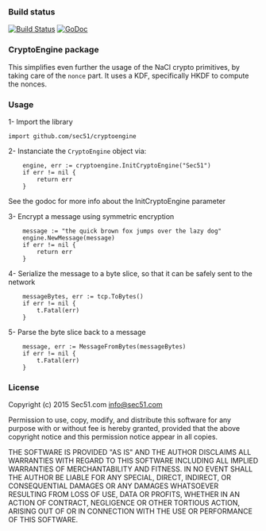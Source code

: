 ### Build status

[![Build Status](https://travis-ci.org/sec51/cryptoengine.svg?branch=master)](https://travis-ci.org/sec51/cryptoengine)
[![GoDoc](https://godoc.org/github.com/golang/gddo?status.svg)](https://godoc.org/github.com/sec51/cryptoengine/)

### CryptoEngine package

This simplifies even further the usage of the NaCl crypto primitives,
by taking care of the `nonce` part.
It uses a KDF, specifically HKDF to compute the nonces.

### Usage

1- Import the library

```
import github.com/sec51/cryptoengine
```

2- Instanciate the `CryptoEngine` object via:

```
	engine, err := cryptoengine.InitCryptoEngine("Sec51")
	if err != nil {
		return err
	}
```
See the godoc for more info about the InitCryptoEngine parameter

3- Encrypt a message using symmetric encryption

```
    message := "the quick brown fox jumps over the lazy dog"
	engine.NewMessage(message)
	if err != nil {
		return err
	}
```

4- Serialize the message to a byte slice, so that it can be safely sent to the network

```
	messageBytes, err := tcp.ToBytes()
	if err != nil {
		t.Fatal(err)
	}	
```

5- Parse the byte slice back to a message

```
	message, err := MessageFromBytes(messageBytes)
	if err != nil {
		t.Fatal(err)
	}
```

### License

Copyright (c) 2015 Sec51.com <info@sec51.com>

Permission to use, copy, modify, and distribute this software for any
purpose with or without fee is hereby granted, provided that the above 
copyright notice and this permission notice appear in all copies.

THE SOFTWARE IS PROVIDED "AS IS" AND THE AUTHOR DISCLAIMS ALL WARRANTIES
WITH REGARD TO THIS SOFTWARE INCLUDING ALL IMPLIED WARRANTIES OF
MERCHANTABILITY AND FITNESS. IN NO EVENT SHALL THE AUTHOR BE LIABLE FOR
ANY SPECIAL, DIRECT, INDIRECT, OR CONSEQUENTIAL DAMAGES OR ANY DAMAGES
WHATSOEVER RESULTING FROM LOSS OF USE, DATA OR PROFITS, WHETHER IN AN
ACTION OF CONTRACT, NEGLIGENCE OR OTHER TORTIOUS ACTION, ARISING OUT OF
OR IN CONNECTION WITH THE USE OR PERFORMANCE OF THIS SOFTWARE. 

